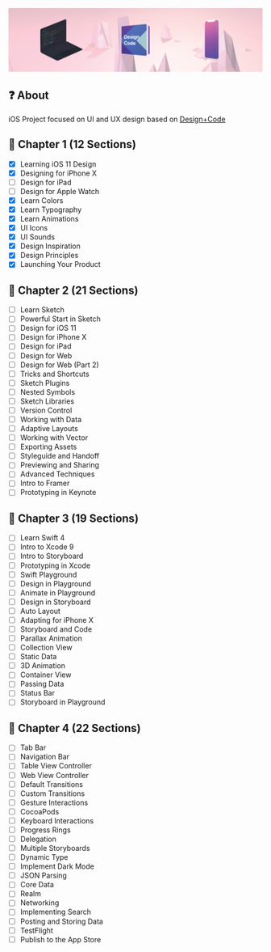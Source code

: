 ![](header.png)

## :question: About
iOS Project focused on UI and UX design based on [Design+Code](https://designcode.io)

## :blue_book: Chapter 1 (12 Sections)
- [X] Learning iOS 11 Design
- [X] Designing for iPhone X
- [ ] Design for iPad
- [ ] Design for Apple Watch
- [X] Learn Colors
- [X] Learn Typography
- [X] Learn Animations
- [X] UI Icons
- [X] UI Sounds
- [X] Design Inspiration
- [X] Design Principles
- [X] Launching Your Product

## :blue_book: Chapter 2 (21 Sections)
- [ ] Learn Sketch
- [ ] Powerful Start in Sketch
- [ ] Design for iOS 11
- [ ] Design for iPhone X
- [ ] Design for iPad
- [ ] Design for Web
- [ ] Design for Web (Part 2)
- [ ] Tricks and Shortcuts
- [ ] Sketch Plugins
- [ ] Nested Symbols
- [ ] Sketch Libraries
- [ ] Version Control
- [ ] Working with Data
- [ ] Adaptive Layouts
- [ ] Working with Vector
- [ ] Exporting Assets
- [ ] Styleguide and Handoff
- [ ] Previewing and Sharing
- [ ] Advanced Techniques
- [ ] Intro to Framer
- [ ] Prototyping in Keynote

## :blue_book: Chapter 3 (19 Sections)
- [ ] Learn Swift 4
- [ ] Intro to Xcode 9
- [ ] Intro to Storyboard
- [ ] Prototyping in Xcode
- [ ] Swift Playground
- [ ] Design in Playground
- [ ] Animate in Playground
- [ ] Design in Storyboard
- [ ] Auto Layout
- [ ] Adapting for iPhone X
- [ ] Storyboard and Code
- [ ] Parallax Animation
- [ ] Collection View
- [ ] Static Data
- [ ] 3D Animation
- [ ] Container View
- [ ] Passing Data
- [ ] Status Bar
- [ ] Storyboard in Playground

## :blue_book: Chapter 4 (22 Sections)
- [ ] Tab Bar
- [ ] Navigation Bar
- [ ] Table View Controller
- [ ] Web View Controller
- [ ] Default Transitions
- [ ] Custom Transitions
- [ ] Gesture Interactions
- [ ] CocoaPods
- [ ] Keyboard Interactions
- [ ] Progress Rings
- [ ] Delegation
- [ ] Multiple Storyboards
- [ ] Dynamic Type
- [ ] Implement Dark Mode
- [ ] JSON Parsing
- [ ] Core Data
- [ ] Realm
- [ ] Networking
- [ ] Implementing Search
- [ ] Posting and Storing Data
- [ ] TestFlight
- [ ] Publish to the App Store
